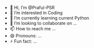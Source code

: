 - 👋 Hi, I’m @Praful-PSR
- 👀 I’m interested in Coding 
- 🌱 I’m currently learning current Python 
- 💞️ I’m looking to collaborate on ...
- 📫 How to reach me ...
- 😄 Pronouns: ...
- ⚡ Fun fact: ...

<!---
Praful-PSR/Praful-PSR is a ✨ special ✨ repository because its `README.md` (this file) appears on your GitHub profile.
You can click the Preview link to take a look at your changes.
--->
